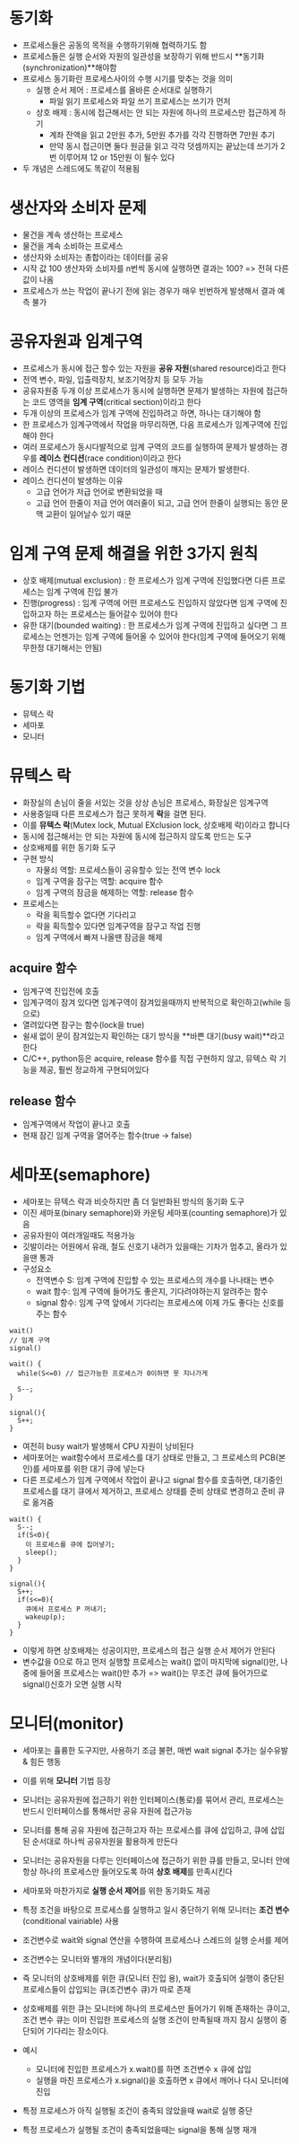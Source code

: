 # 동기화

- 프로세스들은 공동의 목적을 수행하기위해 협력하기도 함
- 프로세스들은 실행 순서와 자원의 일관성을 보장하기 위해 반드시 **동기화(synchronization)**해야함
- 프로세스 동기화란 프로세스사이의 수행 시기를 맞추는 것을 의미
  - 실행 순서 제어 : 프로세스를 올바른 순서대로 실행하기
    - 파일 읽기 프로세스와 파일 쓰기 프로세스는 쓰기가 먼저
  - 상호 배제 : 동시에 접근해서는 안 되는 자원에 하나의 프로세스만 접근하게 하기
    - 계좌 잔액을 읽고 2만원 추가, 5만원 추가를 각각 진행하면 7만원 추기
    - 만약 동시 접근이면 둘다 원금을 읽고 각각 덧셈까지는 끝났는데 쓰기가 2번 이루어져 12 or 15만원 이 될수 있다
- 두 개념은 스레드에도 똑같이 적용됨

# 생산자와 소비자 문제

- 물건을 계속 생산하는 프로세스
- 물건을 계속 소비하는 프로세스
- 생산자와 소비자는 총합이라는 데이터를 공유
- 시작 값 100 생산자와 소비자를 n번씩 동시에 실행하면 결과는 100? => 전혀 다른값이 나옴
- 프로세스가 쓰는 작업이 끝나기 전에 읽는 경우가 매우 빈번하게 발생해서 결과 예측 불가

# 공유자원과 임계구역

- 프로세스가 동시에 접근 할수 있는 자원을 **공유 자원**(shared resource)라고 한다
- 전역 변수, 파일, 입출력장치, 보조기억장치 등 모두 가능
- 공유자원중 두개 이상 프로세스가 동시에 실행하면 문제가 발생하는 자원에 접근하는 코드 영역을 **임계 구역**(critical section)이라고 한다
- 두개 이상의 프로세스가 임계 구역에 진입하려고 하면, 하나는 대기해야 함
- 한 프로세스가 임계구역에서 작업을 마무리하면, 다음 프로세스가 임계구역에 진입해야 한다
- 여러 프로세스가 동시다발적으로 임계 구역의 코드를 실행하여 문제가 발생하는 경우를 **레이스 컨디션**(race condition)이라고 한다
- 레이스 컨디션이 발생하면 데이터의 일관성이 깨지는 문제가 발생한다.
- 레이스 컨디션이 발생하는 이유
  - 고급 언어가 저급 언어로 변환되었을 때
  - 고급 언어 한줄이 저급 언어 여러줄이 되고, 고급 언어 한줄이 실행되는 동안 문맥 교환이 일어날수 있기 때문

# 임계 구역 문제 해결을 위한 3가지 원칙

- 상호 배제(mutual exclusion) : 한 프로세스가 임계 구역에 진입했다면 다른 프로세스는 임계 구역에 진입 불가
- 진행(progress) : 임계 구역에 어떤 프로세스도 진입하지 않았다면 임계 구역에 진입하고자 하는 프로세스는 들어갈수 있어야 한다
- 유한 대기(bounded waiting) : 한 프로세스가 임계 구역에 진입하고 싶다면 그 프로세스는 언젠가는 임계 구역에 들어올 수 있어야 한다(임계 구역에 들어오기 위해 무한정 대기해서는 안됨)

# 동기화 기법

- 뮤텍스 락
- 세마포
- 모니터

# 뮤텍스 락

- 화장실의 손님이 줄을 서있는 것을 상상 손님은 프로세스, 화장실은 임계구역
- 사용중일때 다른 프로세스가 접근 못하게 **락**을 걸면 된다.
- 이를 **뮤텍스 락**(Mutex lock, Mutual EXclusion lock, 상호배제 락)이라고 합니다
- 동시에 접근해서는 안 되는 자원에 동시에 접근하지 않도록 만드는 도구
- 상호배제를 위한 동기화 도구
- 구현 방식
  - 자물쇠 역할: 프로세스들이 공유할수 있는 전역 변수 lock
  - 임계 구역을 잠구는 역할: acquire 함수
  - 임계 구역의 잠금을 해제하는 역할: release 함수
- 프로세스는
  - 락을 획득할수 없다면 기다리고
  - 락을 획득할수 있다면 임계구역을 잠구고 작업 진행
  - 임계 구역에서 빠져 나올땐 잠금을 해제

## acquire 함수

- 임계구역 진입전에 호출
- 임계구역이 잠겨 있다면 임계구역이 잠겨있을때까지 반복적으로 확인하고(while 등으로)
- 열려있다면 잠구는 함수(lock을 true)
- 쉴새 없이 문이 잠겨있는지 확인하는 대기 방식을 **바쁜 대기(busy wait)**라고 한다
- C/C++, python등은 acquire, release 함수를 직접 구현하지 않고, 뮤텍스 락 기능을 제공, 훨씬 정교하게 구현되어있다

## release 함수

- 임계구역에서 작업이 끝나고 호출
- 현재 잠긴 임계 구역을 열어주는 함수(true -> false)

# 세마포(semaphore)

- 세마포는 뮤텍스 락과 비슷하지만 좀 더 일반화된 방식의 동기화 도구
- 이진 세마포(binary semaphore)와 카운팅 세마포(counting semaphore)가 있음
- 공유자원이 여러개일때도 적용가능
- 깃발이라는 어원에서 유래, 철도 신호기 내려가 있을때는 기차가 멈추고, 올라가 있을땐 통과
- 구성요소
  - 전역변수 S: 임계 구역에 진입할 수 있는 프로세스의 개수를 나나태는 변수
  - wait 함수: 임계 구역에 들어가도 좋은지, 기다려야하는지 알려주는 함수
  - signal 함수: 임계 구역 앞에서 기다리는 프로세스에 이제 가도 좋다는 신호를 주는 함수

```
wait()
// 임계 구역
signal()

wait() {
  while(S<=0) // 접근가능한 프로세스가 0이하면 못 지나가게

  S--;
}

signal(){
  S++;
}
```

- 여전히 busy wait가 발생해서 CPU 자원이 낭비된다
- 세마포어는 wait함수에서 프로세스를 대기 상태로 만들고, 그 프로세스의 PCB(본인)를 세마포를 위한 대기 큐에 넣는다
- 다른 프로세스가 임계 구역에서 작업이 끝나고 signal 함수를 호출하면, 대기중인 프로세스를 대기 큐에서 제거하고, 프로세스 상태를 준비 상태로 변경하고 준비 큐로 옮겨줌

```
wait() {
  S--;
  if(S<0){
    이 프로세스를 큐에 집어넣기;
    sleep();
  }
}

signal(){
  S++;
  if(s<=0){
    큐에서 프로세스 P 꺼내기;
    wakeup(p);
  }
}
```

- 이렇게 하면 상호배제는 성공이지만, 프로세스의 접근 실행 순서 제어가 안된다
- 변수값을 0으로 하고 먼저 실행할 프로세스는 wait() 없이 마지막에 signal()만, 나중에 들어올 프로세스는 wait()만 추가 => wait()는 무조건 큐에 들어가므로 signal()신호가 오면 실행 시작

# 모니터(monitor)

- 세마포는 휼륭한 도구지만, 사용하기 조금 불편, 매번 wait signal 추가는 실수유발 & 힘든 행동
- 이를 위해 **모니터** 기법 등장
- 모니터는 공유자원에 접근하기 위한 인터페이스(통로)를 묶어서 관리, 프로세스는 반드시 인터페이스를 통해서만 공유 자원에 접근가능
- 모니터를 통해 공유 자원에 접근하고자 하는 프로세스를 큐에 삽입하고, 큐에 삽입된 순서대로 하나씩 공유자원을 활용하게 만든다
- 모니터는 공유자원을 다루는 인터페이스에 접근하기 위한 큐를 만들고, 모니터 안에 항상 하나의 프로세스만 들어오도록 하여 **상호 배제**를 만족시킨다
- 세마포와 마찬가지로 **실행 순서 제어**를 위한 동기화도 제공
- 특정 조건을 바탕으로 프로세스를 실행하고 일시 중단하기 위해 모니터는 **조건 변수**(conditional vairiable) 사용
- 조건변수로 wait와 signal 연산을 수행하여 프로세스나 스레드의 실행 순서를 제어
- 조건변수는 모니터와 별개의 개념이다(분리됨)
- 즉 모니터의 상호배제를 위한 큐(모니터 진입 용), wait가 호출되어 실행이 중단된 프로세스들이 삽입되는 큐(조건변수 큐)가 따로 존재
- 상호배제를 위한 큐는 모니터에 하나의 프로세스만 들어가기 위해 존재하는 큐이고, 조건 변수 큐는 이미 진입한 프로세스의 실행 조건이 만족될때 까지 잠시 실행이 중단되어 기다리는 장소이다.
- 예시

  - 모니터에 진입한 프로세스가 x.wait()를 하면 조건변수 x 큐에 삽입
  - 실행을 마친 프로세스가 x.signal()을 호출하면 x 큐에서 깨어나 다시 모니터에 진입

- 특정 프로세스가 아직 실행될 조건이 충족되 않았을때 wait로 실행 중단
- 특정 프로세스가 실행될 조건이 충족되었을때는 signal을 통해 실행 재개
